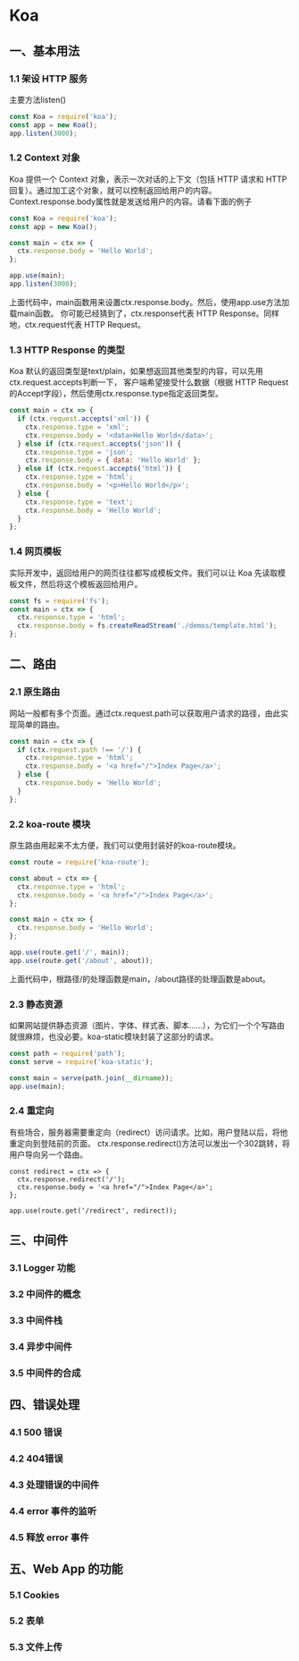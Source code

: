 # Koa

## 一、基本用法

### 1.1 架设 HTTP 服务

主要方法listen()

```javascript
const Koa = require('koa');
const app = new Koa();
app.listen(3000);
```

### 1.2 Context 对象

Koa 提供一个 Context 对象，表示一次对话的上下文（包括 HTTP 请求和 HTTP 回复）。通过加工这个对象，就可以控制返回给用户的内容。
Context.response.body属性就是发送给用户的内容。请看下面的例子

```javascript
const Koa = require('koa');
const app = new Koa();

const main = ctx => {
  ctx.response.body = 'Hello World';
};

app.use(main);
app.listen(3000);
```

上面代码中，main函数用来设置ctx.response.body。然后，使用app.use方法加载main函数。
你可能已经猜到了，ctx.response代表 HTTP Response。同样地，ctx.request代表 HTTP Request。

### 1.3 HTTP Response 的类型

Koa 默认的返回类型是text/plain，如果想返回其他类型的内容，可以先用ctx.request.accepts判断一下，
客户端希望接受什么数据（根据 HTTP Request 的Accept字段），然后使用ctx.response.type指定返回类型。

```javascript
const main = ctx => {
  if (ctx.request.accepts('xml')) {
    ctx.response.type = 'xml';
    ctx.response.body = '<data>Hello World</data>';
  } else if (ctx.request.accepts('json')) {
    ctx.response.type = 'json';
    ctx.response.body = { data: 'Hello World' };
  } else if (ctx.request.accepts('html')) {
    ctx.response.type = 'html';
    ctx.response.body = '<p>Hello World</p>';
  } else {
    ctx.response.type = 'text';
    ctx.response.body = 'Hello World';
  }
};
```

### 1.4 网页模板

实际开发中，返回给用户的网页往往都写成模板文件。我们可以让 Koa 先读取模板文件，然后将这个模板返回给用户。

```javascript
const fs = require('fs');
const main = ctx => {
  ctx.response.type = 'html';
  ctx.response.body = fs.createReadStream('./demos/template.html');
};
```

## 二、路由

### 2.1 原生路由

网站一般都有多个页面。通过ctx.request.path可以获取用户请求的路径，由此实现简单的路由。

```javascript
const main = ctx => {
  if (ctx.request.path !== '/') {
    ctx.response.type = 'html';
    ctx.response.body = '<a href="/">Index Page</a>';
  } else {
    ctx.response.body = 'Hello World';
  }
};
```

### 2.2 koa-route 模块

原生路由用起来不太方便，我们可以使用封装好的koa-route模块。

```javascript
const route = require('koa-route');

const about = ctx => {
  ctx.response.type = 'html';
  ctx.response.body = '<a href="/">Index Page</a>';
};

const main = ctx => {
  ctx.response.body = 'Hello World';
};

app.use(route.get('/', main));
app.use(route.get('/about', about));
```

上面代码中，根路径/的处理函数是main，/about路径的处理函数是about。

### 2.3 静态资源

如果网站提供静态资源（图片、字体、样式表、脚本......），为它们一个个写路由就很麻烦，也没必要。koa-static模块封装了这部分的请求。

```javascript
const path = require('path');
const serve = require('koa-static');

const main = serve(path.join(__dirname));
app.use(main);
```

### 2.4 重定向

有些场合，服务器需要重定向（redirect）访问请求。比如，用户登陆以后，将他重定向到登陆前的页面。
ctx.response.redirect()方法可以发出一个302跳转，将用户导向另一个路由。

```javascirpt
const redirect = ctx => {
  ctx.response.redirect('/');
  ctx.response.body = '<a href="/">Index Page</a>';
};

app.use(route.get('/redirect', redirect));
```

## 三、中间件

### 3.1 Logger 功能

### 3.2 中间件的概念

### 3.3 中间件栈

### 3.4 异步中间件

### 3.5 中间件的合成

## 四、错误处理

### 4.1 500 错误

### 4.2 404错误

### 4.3 处理错误的中间件

### 4.4 error 事件的监听

### 4.5 释放 error 事件

## 五、Web App 的功能

### 5.1 Cookies

### 5.2 表单

### 5.3 文件上传